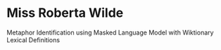 # Miss Roberta Wilde
Metaphor Identification using Masked Language Model with Wiktionary Lexical Definitions
